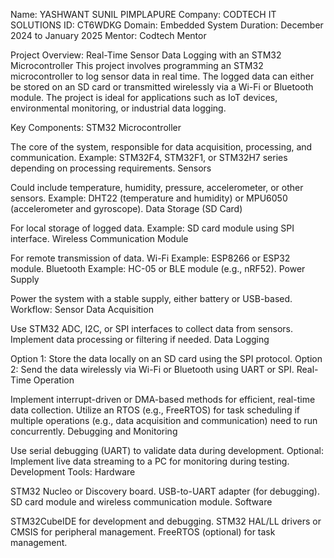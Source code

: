 Name: YASHWANT SUNIL PIMPLAPURE
Company: CODTECH IT SOLUTIONS
ID: CT6WDKG
Domain: Embedded System
Duration: December 2024 to January 2025
Mentor: Codtech Mentor


Project Overview: Real-Time Sensor Data Logging with an STM32 Microcontroller
This project involves programming an STM32 microcontroller to log sensor data in real time. The logged data can either be stored on an SD card or transmitted wirelessly via a Wi-Fi or Bluetooth module. The project is ideal for applications such as IoT devices, environmental monitoring, or industrial data logging.

Key Components:
STM32 Microcontroller

The core of the system, responsible for data acquisition, processing, and communication.
Example: STM32F4, STM32F1, or STM32H7 series depending on processing requirements.
Sensors

Could include temperature, humidity, pressure, accelerometer, or other sensors.
Example: DHT22 (temperature and humidity) or MPU6050 (accelerometer and gyroscope).
Data Storage (SD Card)

For local storage of logged data.
Example: SD card module using SPI interface.
Wireless Communication Module

For remote transmission of data.
Wi-Fi Example: ESP8266 or ESP32 module.
Bluetooth Example: HC-05 or BLE module (e.g., nRF52).
Power Supply

Power the system with a stable supply, either battery or USB-based.
Workflow:
Sensor Data Acquisition

Use STM32 ADC, I2C, or SPI interfaces to collect data from sensors.
Implement data processing or filtering if needed.
Data Logging

Option 1: Store the data locally on an SD card using the SPI protocol.
Option 2: Send the data wirelessly via Wi-Fi or Bluetooth using UART or SPI.
Real-Time Operation

Implement interrupt-driven or DMA-based methods for efficient, real-time data collection.
Utilize an RTOS (e.g., FreeRTOS) for task scheduling if multiple operations (e.g., data acquisition and communication) need to run concurrently.
Debugging and Monitoring

Use serial debugging (UART) to validate data during development.
Optional: Implement live data streaming to a PC for monitoring during testing.
Development Tools:
Hardware

STM32 Nucleo or Discovery board.
USB-to-UART adapter (for debugging).
SD card module and wireless communication module.
Software

STM32CubeIDE for development and debugging.
STM32 HAL/LL drivers or CMSIS for peripheral management.
FreeRTOS (optional) for task management.













